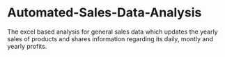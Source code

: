# Automated-Sales-Data-Analysis

The excel based analysis for general sales data which updates the yearly sales of products and shares information regarding its daily, montly and yearly profits.
